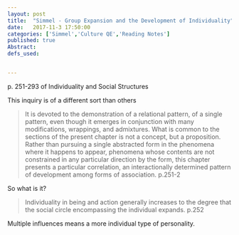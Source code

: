 ```yaml
---
layout: post
title:  "Simmel - Group Expansion and the Development of Individuality"
date:   2017-11-3 17:50:00
categories: ['Simmel','Culture QE','Reading Notes']
published: true
Abstract:
defs_used:


---
```

p. 251-293 of Individuality and Social Structures

This inquiry is of a different sort than others
>It is devoted to the
demonstration of a relational pattern, of a single pattern, even
though it emerges in conjunction with many modifications, wrappings,
and admixtures. What is common to the sections of the present
chapter is not a concept, but a proposition. Rather than pursuing
a single abstracted form in the phenomena where it happens
to appear, phenomena whose contents are not constrained in any
particular direction by the form, this chapter presents a particular
correlation, an interactionally determined pattern of development
among forms of association. p.251-2

So what is it?
>Individuality in being and action
generally increases to the degree that the social circle encompassing
the individual expands. p.252

Multiple influences means a more individual type of personality. 
